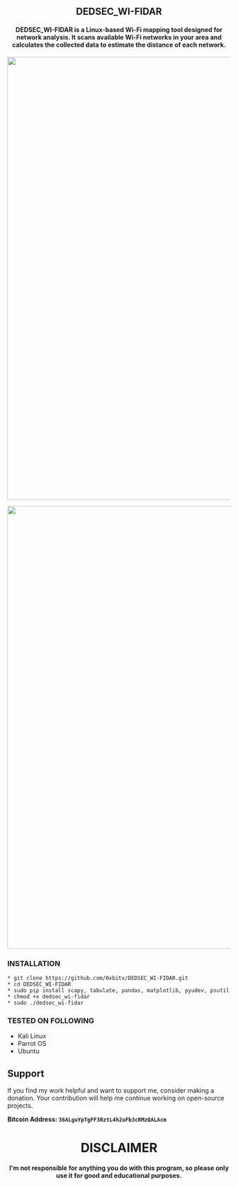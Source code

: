 

<h2 align="center"> DEDSEC_WI-FIDAR </h2>
<h4 align="center"> DEDSEC_WI-FIDAR is a Linux-based Wi-Fi mapping tool designed for network analysis. It scans available Wi-Fi networks in your area and calculates the collected data to estimate the distance of each network.</h4>



<p align="center">
<img src="https://github.com/user-attachments/assets/391d115f-e0a6-427a-9041-d39c7e011561", width="1000", height="1000">
</p>

<p align="center">
<img src="https://github.com/user-attachments/assets/530af26d-0ddf-40fd-a099-47b6b484077c", width="1000", height="1000">
</p>

### INSTALLATION
    * git clone https://github.com/0xbitx/DEDSEC_WI-FIDAR.git
    * cd DEDSEC_WI-FIDAR
    * sudo pip install scapy, tabulate, pandas, matplotlib, pyudev, psutil
    * chmod +x dedsec_wi-fidar
    * sudo ./dedsec_wi-fidar

### TESTED ON FOLLOWING
* Kali Linux 
* Parrot OS 
* Ubuntu

## Support

If you find my work helpful and want to support me, consider making a donation. Your contribution will help me continue working on open-source projects.

**Bitcoin Address: `36ALguYpTgFF3RztL4h2uFb3cRMzQALAcm`**
   
<h1 align="center"> DISCLAIMER </h1>

<h4 align="center">I'm not responsible for anything you do with this program, so please only use it for good and educational purposes. </h4>
